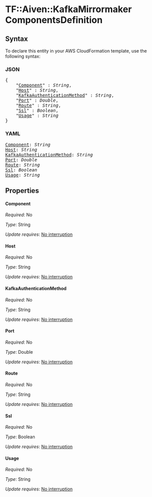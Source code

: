 # TF::Aiven::KafkaMirrormaker ComponentsDefinition

## Syntax

To declare this entity in your AWS CloudFormation template, use the following syntax:

### JSON

<pre>
{
    "<a href="#component" title="Component">Component</a>" : <i>String</i>,
    "<a href="#host" title="Host">Host</a>" : <i>String</i>,
    "<a href="#kafkaauthenticationmethod" title="KafkaAuthenticationMethod">KafkaAuthenticationMethod</a>" : <i>String</i>,
    "<a href="#port" title="Port">Port</a>" : <i>Double</i>,
    "<a href="#route" title="Route">Route</a>" : <i>String</i>,
    "<a href="#ssl" title="Ssl">Ssl</a>" : <i>Boolean</i>,
    "<a href="#usage" title="Usage">Usage</a>" : <i>String</i>
}
</pre>

### YAML

<pre>
<a href="#component" title="Component">Component</a>: <i>String</i>
<a href="#host" title="Host">Host</a>: <i>String</i>
<a href="#kafkaauthenticationmethod" title="KafkaAuthenticationMethod">KafkaAuthenticationMethod</a>: <i>String</i>
<a href="#port" title="Port">Port</a>: <i>Double</i>
<a href="#route" title="Route">Route</a>: <i>String</i>
<a href="#ssl" title="Ssl">Ssl</a>: <i>Boolean</i>
<a href="#usage" title="Usage">Usage</a>: <i>String</i>
</pre>

## Properties

#### Component

_Required_: No

_Type_: String

_Update requires_: [No interruption](https://docs.aws.amazon.com/AWSCloudFormation/latest/UserGuide/using-cfn-updating-stacks-update-behaviors.html#update-no-interrupt)

#### Host

_Required_: No

_Type_: String

_Update requires_: [No interruption](https://docs.aws.amazon.com/AWSCloudFormation/latest/UserGuide/using-cfn-updating-stacks-update-behaviors.html#update-no-interrupt)

#### KafkaAuthenticationMethod

_Required_: No

_Type_: String

_Update requires_: [No interruption](https://docs.aws.amazon.com/AWSCloudFormation/latest/UserGuide/using-cfn-updating-stacks-update-behaviors.html#update-no-interrupt)

#### Port

_Required_: No

_Type_: Double

_Update requires_: [No interruption](https://docs.aws.amazon.com/AWSCloudFormation/latest/UserGuide/using-cfn-updating-stacks-update-behaviors.html#update-no-interrupt)

#### Route

_Required_: No

_Type_: String

_Update requires_: [No interruption](https://docs.aws.amazon.com/AWSCloudFormation/latest/UserGuide/using-cfn-updating-stacks-update-behaviors.html#update-no-interrupt)

#### Ssl

_Required_: No

_Type_: Boolean

_Update requires_: [No interruption](https://docs.aws.amazon.com/AWSCloudFormation/latest/UserGuide/using-cfn-updating-stacks-update-behaviors.html#update-no-interrupt)

#### Usage

_Required_: No

_Type_: String

_Update requires_: [No interruption](https://docs.aws.amazon.com/AWSCloudFormation/latest/UserGuide/using-cfn-updating-stacks-update-behaviors.html#update-no-interrupt)

